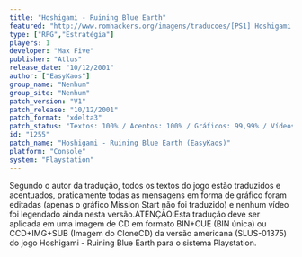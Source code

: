 ```yaml
---
title: "Hoshigami - Ruining Blue Earth"
featured: "http://www.romhackers.org/imagens/traducoes/[PS1] Hoshigami - Ruining Blue Earth EasyKaos - 1.jpg"
type: ["RPG","Estratégia"]
players: 1
developer: "Max Five"
publisher: "Atlus"
release_date: "10/12/2001"
author: ["EasyKaos"]
group_name: "Nenhum"
group_site: "Nenhum"
patch_version: "V1"
patch_release: "10/12/2001"
patch_format: "xdelta3"
patch_status: "Textos: 100% / Acentos: 100% / Gráficos: 99,99% / Vídeos: 0%"
id: "1255"
patch_name: "Hoshigami - Ruining Blue Earth (EasyKaos)"
platform: "Console"
system: "Playstation"
---
```


Segundo o autor da tradução, todos os textos do jogo estão traduzidos e acentuados, praticamente todas as mensagens em forma de gráfico foram editadas (apenas o gráfico Mission Start não foi traduzido) e nenhum vídeo foi legendado ainda nesta versão.ATENÇÃO:Esta tradução deve ser aplicada em uma imagem de CD em formato BIN+CUE (BIN única) ou CCD+IMG+SUB (Imagem do CloneCD) da versão americana (SLUS-01375) do jogo Hoshigami - Ruining Blue Earth para o sistema Playstation.